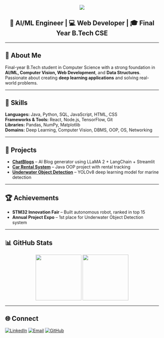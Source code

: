 <!-- Banner -->
<p align="center">
  <img src="https://capsule-render.vercel.app/api?type=waving&color=0:0f2027,50:203a43,100:2c5364&height=250&section=header&text=Sayan%20Samanta&fontSize=50&fontColor=ffffff&animation=fadeIn&desc=AI%20%7C%20Deep%20Learning%20%7C%20Web%20Developer&descAlignY=65"/>
</p>

<h2 align="center">🚀 AI/ML Engineer | 💻 Web Developer | 🎓 Final Year B.Tech CSE</h2>

---

## 📌 About Me
Final-year B.Tech student in Computer Science with a strong foundation in **AI/ML, Computer Vision, Web Development**, and **Data Structures**.  
Passionate about creating **deep learning applications** and solving real-world problems.

---

## 💼 Skills

**Languages:** Java, Python, SQL, JavaScript, HTML, CSS  
**Frameworks & Tools:** React, Node.js, TensorFlow, Git  
**Libraries:** Pandas, NumPy, Matplotlib  
**Domains:** Deep Learning, Computer Vision, DBMS, OOP, OS, Networking  

---

## 🚀 Projects
- **[ChatBlogs](https://github.com/SAYANsamanta2003/ChatBLOG)** – AI Blog generator using LLaMA 2 + LangChain + Streamlit  
- **[Car Rental System](https://github.com/SAYANsamanta2003/car_rental_system)** – Java OOP project with rental tracking  
- **[Underwater Object Detection](https://github.com/SAYANsamanta2003/Underwater-Object-Detection-Using-Deep-Learning-Techniques)** – YOLOv8 deep learning model for marine detection  

---

## 🏆 Achievements
- **STM32 Innovation Fair** – Built autonomous robot, ranked in top 15  
- **Annual Project Expo** – 1st place for Underwater Object Detection system  

---

## 📊 GitHub Stats
<p align="center">
  <img src="https://github-readme-stats.vercel.app/api?username=Sayan-203&show_icons=true&theme=tokyonight" height="150"/>
  <img src="https://github-readme-streak-stats.herokuapp.com/?user=Sayan-203&theme=tokyonight" height="150"/>
</p>

---

## 🌐 Connect
[![LinkedIn](https://img.shields.io/badge/-LinkedIn-0A66C2?style=for-the-badge&logo=Linkedin&logoColor=white)](https://linkedin.com/in/sayan310)
[![Email](https://img.shields.io/badge/-Email-D14836?style=for-the-badge&logo=Gmail&logoColor=white)](mailto:samanta2003sayan@gmail.com)
[![GitHub](https://img.shields.io/badge/-GitHub-181717?style=for-the-badge&logo=GitHub&logoColor=white)](https://github.com/Sayan-203)
